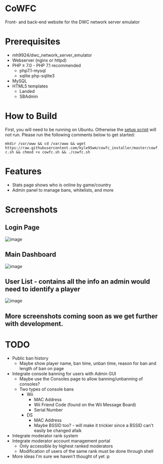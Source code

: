 # CoWFC
Front- and back-end website for the DWC network server emulator

# Prerequisites
- mh9924/dwc\_network\_server\_emulator
- Webserver (nginx or httpd)
- PHP ≥ 7.0 - PHP 7.1 recommended
  - php7.1-mysql
  - sqlite php-sqlite3
- MySQL
- HTML5 templates
  - Landed
  - SBAdmin
# How to Build
First, you will need to be running on Ubuntu. Otherwise the [setup script](https://github.com/kyle95wm/cowfc_installer) will not run. Please run the following comments below to get started:

`mkdir /var/www && cd /var/www && wget https://raw.githubusercontent.com/kyle95wm/cowfc_installer/master/cowfc.sh && chmod +x cowfc.sh && ./cowfc.sh`
# Features
- Stats page shows who is online by game/country
- Admin panel to manage bans, whitelists, and more

# Screenshots

## Login Page
![image](https://user-images.githubusercontent.com/10158714/30234202-09416e82-94c9-11e7-94ac-8aa6e8bf550d.png)
## Main Dashboard
![image](https://user-images.githubusercontent.com/10158714/30234212-212eadf2-94c9-11e7-8b01-24c10f67ce7a.png)
## User List - contains all the info an admin would need to identify a player
![image](https://user-images.githubusercontent.com/10158714/30234228-3f4ed5b4-94c9-11e7-814c-26d892d29707.png)

## More screenshots coming soon as we get further with development.

# TODO
- Public ban history
  - Maybe show player name, ban time, unban time, reason for ban and length of ban on page
- Integrate console banning for users with Admin GUI
  - Maybe use the Consoles page to allow banning/unbanning of consoles?
  - Two types of console bans
    - Wii
      - MAC Address
      - Wii Friend Code (found on the Wii Message Board)
      - Serial Number
    - DS
      - MAC Address
      - Maybe BSSID too? - will make it trickier since a BSSID can't easily be changed afaik
- Integrate moderator rank system
- Integrate moderator account management portal
  - Only accessible by highest ranked moderators
  - Modification of users of the same rank must be done through shell
- More ideas I'm sure we haven't thought of yet :p
